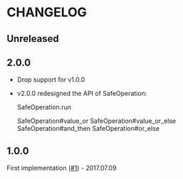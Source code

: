 # CHANGELOG

## Unreleased

## 2.0.0

- Drop support for v1.0.0
- v2.0.0 redesigned the API of SafeOperation:

  SafeOperation.run

  SafeOperation#value_or
  SafeOperation#value_or_else
  SafeOperation#and_then
  SafeOperation#or_else

## 1.0.0

First implementation ([#1][pr1]) - 2017.07.09

[pr1]: https://github.com/juanitofatas/safe_operation/pull/1
